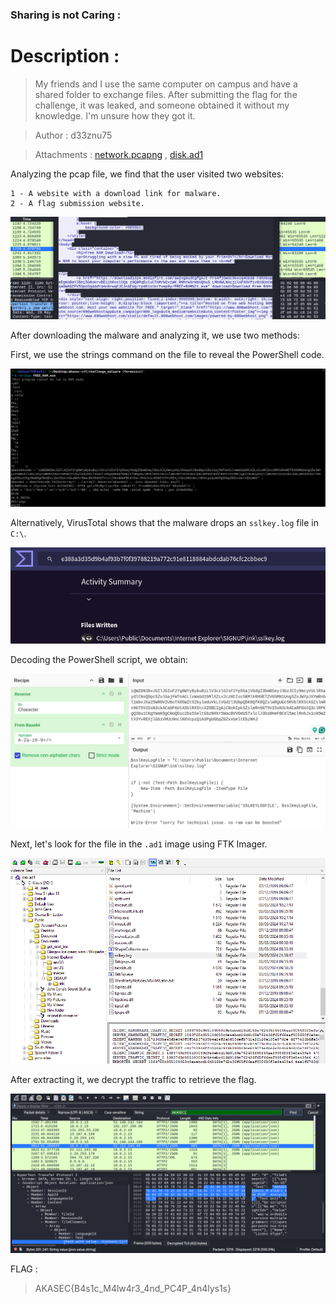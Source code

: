 ### Sharing is not Caring :

# Description :

> My friends and I use the same computer on campus and have a shared folder to exchange files. After submitting the flag for the challenge, it was leaked, and someone obtained it without my knowledge. I'm unsure how they got it.

> Author : d33znu75

> Attachments : [network.pcapng](https://www.mediafire.com/file/kbml0x3rrjqkwlx/network.pcapng/file) , [disk.ad1](https://www.mediafire.com/file/hn4m2hufc0jzf3a/disk.ad1/file)

Analyzing the pcap file, we find that the user visited two websites:

    1 - A website with a download link for malware.
    2 - A flag submission website.

![](../../img/mal1.png)

After downloading the malware and analyzing it, we use two methods:

First, we use the strings command on the file to reveal the PowerShell code.

![](../../img/mal2.png)

Alternatively, VirusTotal shows that the malware drops an `sslkey.log` file in `C:\`.

![](../../img/mal3.png)

Decoding the PowerShell script, we obtain:

![](../../img/mal4.png)

Next, let's look for the file in the `.ad1` image using FTK Imager.

![](../../img/mal5.png)

After extracting it, we decrypt the traffic to retrieve the flag.

![](../../img/mal6.png)

FLAG : 
> AKASEC{B4s1c_M4lw4r3_4nd_PC4P_4n4lys1s}
